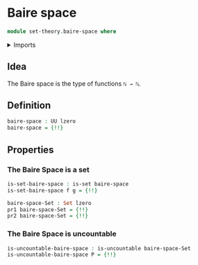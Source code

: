 # Baire space

```agda
module set-theory.baire-space where
```

<details><summary>Imports</summary>

```agda
open import elementary-number-theory.equality-natural-numbers
open import elementary-number-theory.natural-numbers

open import foundation.action-on-identifications-functions
open import foundation.dependent-pair-types
open import foundation.function-extensionality
open import foundation.lawveres-fixed-point-theorem
open import foundation.negation
open import foundation.propositional-truncations
open import foundation.universe-levels

open import foundation-core.empty-types
open import foundation-core.identity-types
open import foundation-core.propositions
open import foundation-core.sets

open import set-theory.countable-sets
open import set-theory.uncountable-sets
```

</details>

## Idea

The Baire space is the type of functions `ℕ → ℕ`.

## Definition

```agda
baire-space : UU lzero
baire-space = {!!}
```

## Properties

### The Baire Space is a set

```agda
is-set-baire-space : is-set baire-space
is-set-baire-space f g = {!!}

baire-space-Set : Set lzero
pr1 baire-space-Set = {!!}
pr2 baire-space-Set = {!!}
```

### The Baire Space is uncountable

```agda
is-uncountable-baire-space : is-uncountable baire-space-Set
is-uncountable-baire-space P = {!!}
```
